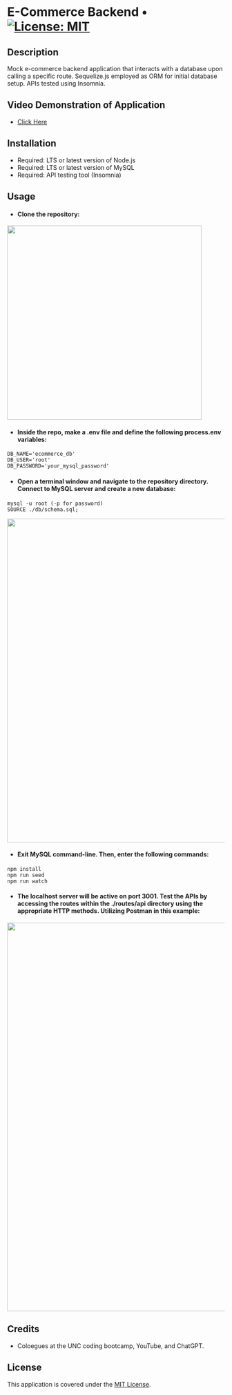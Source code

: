 # E-Commerce Backend • [![License: MIT](https://img.shields.io/badge/License-MIT-yellow.svg)](https://opensource.org/licenses/MIT)

## Description

Mock e-commerce backend application that interacts with a database upon calling a specific route. Sequelize.js employed as ORM for initial database setup. APIs tested using Insomnia.

## Video Demonstration of Application

- [Click Here]()

## Installation

- Required: LTS or latest version of Node.js
- Required: LTS or latest version of MySQL
- Required: API testing tool (Insomnia)

## Usage

- #### Clone the repository:

<img width="450px" src="" />

- #### Inside the repo, make a .env file and define the following process.env variables:

```
DB_NAME='ecommerce_db'
DB_USER='root'
DB_PASSWORD='your_mysql_password'
```

- #### Open a terminal window and navigate to the repository directory. Connect to MySQL server and create a new database:

```
mysql -u root (-p for password)
SOURCE ./db/schema.sql;
```

<img width="750px" src="" />

- #### Exit MySQL command-line. Then, enter the following commands:

```
npm install
npm run seed
npm run watch
```

- #### The localhost server will be active on port 3001. Test the APIs by accessing the routes within the ./routes/api directory using the appropriate HTTP methods. Utilizing Postman in this example:

<img width="900px" src="" />

## Credits

- Coloegues at the UNC coding bootcamp, YouTube, and ChatGPT.

## License

This application is covered under the [MIT License](./LICENSE).
